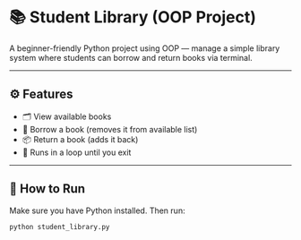 # 📚 Student Library (OOP Project)

A beginner-friendly Python project using OOP — manage a simple library system where students can borrow and return books via terminal.

---

## ⚙️ Features

- 🗂 View available books
- 📖 Borrow a book (removes it from available list)
- 📦 Return a book (adds it back)
- 🔄 Runs in a loop until you exit

---

## 🚀 How to Run

Make sure you have Python installed. Then run:

```bash
python student_library.py

